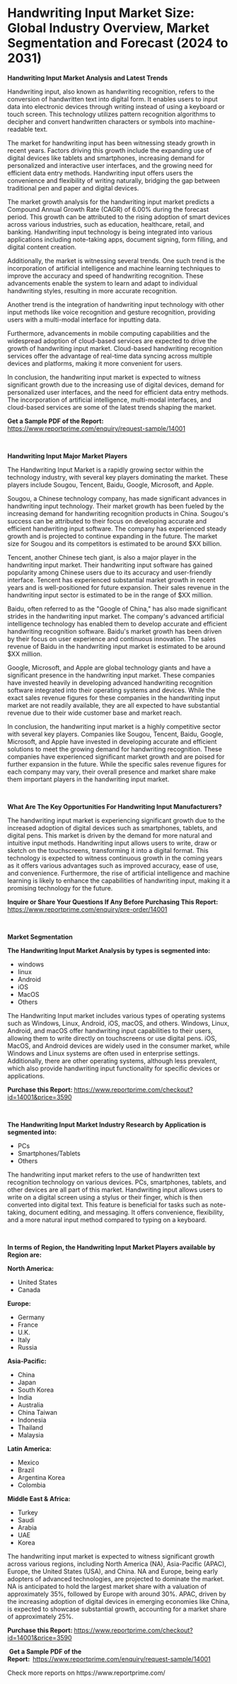 <p><h1>Handwriting Input Market Size: Global Industry Overview, Market Segmentation and Forecast (2024 to 2031)</h1></p><p><strong>Handwriting Input Market Analysis and Latest Trends</strong></p>
<p><p>Handwriting input, also known as handwriting recognition, refers to the conversion of handwritten text into digital form. It enables users to input data into electronic devices through writing instead of using a keyboard or touch screen. This technology utilizes pattern recognition algorithms to decipher and convert handwritten characters or symbols into machine-readable text.</p><p>The market for handwriting input has been witnessing steady growth in recent years. Factors driving this growth include the expanding use of digital devices like tablets and smartphones, increasing demand for personalized and interactive user interfaces, and the growing need for efficient data entry methods. Handwriting input offers users the convenience and flexibility of writing naturally, bridging the gap between traditional pen and paper and digital devices.</p><p>The market growth analysis for the handwriting input market predicts a Compound Annual Growth Rate (CAGR) of 6.00% during the forecast period. This growth can be attributed to the rising adoption of smart devices across various industries, such as education, healthcare, retail, and banking. Handwriting input technology is being integrated into various applications including note-taking apps, document signing, form filling, and digital content creation.</p><p>Additionally, the market is witnessing several trends. One such trend is the incorporation of artificial intelligence and machine learning techniques to improve the accuracy and speed of handwriting recognition. These advancements enable the system to learn and adapt to individual handwriting styles, resulting in more accurate recognition.</p><p>Another trend is the integration of handwriting input technology with other input methods like voice recognition and gesture recognition, providing users with a multi-modal interface for inputting data.</p><p>Furthermore, advancements in mobile computing capabilities and the widespread adoption of cloud-based services are expected to drive the growth of handwriting input market. Cloud-based handwriting recognition services offer the advantage of real-time data syncing across multiple devices and platforms, making it more convenient for users.</p><p>In conclusion, the handwriting input market is expected to witness significant growth due to the increasing use of digital devices, demand for personalized user interfaces, and the need for efficient data entry methods. The incorporation of artificial intelligence, multi-modal interfaces, and cloud-based services are some of the latest trends shaping the market.</p></p>
<p><strong>Get a Sample PDF of the Report:&nbsp;</strong> <a href="https://www.reportprime.com/enquiry/request-sample/14001">https://www.reportprime.com/enquiry/request-sample/14001</a></p>
<p>&nbsp;</p>
<p><strong>Handwriting Input Major Market Players</strong></p>
<p><p>The Handwriting Input Market is a rapidly growing sector within the technology industry, with several key players dominating the market. These players include Sougou, Tencent, Baidu, Google, Microsoft, and Apple. </p><p>Sougou, a Chinese technology company, has made significant advances in handwriting input technology. Their market growth has been fueled by the increasing demand for handwriting recognition products in China. Sougou's success can be attributed to their focus on developing accurate and efficient handwriting input software. The company has experienced steady growth and is projected to continue expanding in the future. The market size for Sougou and its competitors is estimated to be around $XX billion.</p><p>Tencent, another Chinese tech giant, is also a major player in the handwriting input market. Their handwriting input software has gained popularity among Chinese users due to its accuracy and user-friendly interface. Tencent has experienced substantial market growth in recent years and is well-positioned for future expansion. Their sales revenue in the handwriting input sector is estimated to be in the range of $XX million.</p><p>Baidu, often referred to as the "Google of China," has also made significant strides in the handwriting input market. The company's advanced artificial intelligence technology has enabled them to develop accurate and efficient handwriting recognition software. Baidu's market growth has been driven by their focus on user experience and continuous innovation. The sales revenue of Baidu in the handwriting input market is estimated to be around $XX million.</p><p>Google, Microsoft, and Apple are global technology giants and have a significant presence in the handwriting input market. These companies have invested heavily in developing advanced handwriting recognition software integrated into their operating systems and devices. While the exact sales revenue figures for these companies in the handwriting input market are not readily available, they are all expected to have substantial revenue due to their wide customer base and market reach.</p><p>In conclusion, the handwriting input market is a highly competitive sector with several key players. Companies like Sougou, Tencent, Baidu, Google, Microsoft, and Apple have invested in developing accurate and efficient solutions to meet the growing demand for handwriting recognition. These companies have experienced significant market growth and are poised for further expansion in the future. While the specific sales revenue figures for each company may vary, their overall presence and market share make them important players in the handwriting input market.</p></p>
<p>&nbsp;</p>
<p><strong>What Are The Key Opportunities For Handwriting Input Manufacturers?</strong></p>
<p><p>The handwriting input market is experiencing significant growth due to the increased adoption of digital devices such as smartphones, tablets, and digital pens. This market is driven by the demand for more natural and intuitive input methods. Handwriting input allows users to write, draw or sketch on the touchscreens, transforming it into a digital format. This technology is expected to witness continuous growth in the coming years as it offers various advantages such as improved accuracy, ease of use, and convenience. Furthermore, the rise of artificial intelligence and machine learning is likely to enhance the capabilities of handwriting input, making it a promising technology for the future.</p></p>
<p><strong>Inquire or Share Your Questions If Any Before Purchasing This Report:</strong> <a href="https://www.reportprime.com/enquiry/pre-order/14001">https://www.reportprime.com/enquiry/pre-order/14001</a></p>
<p>&nbsp;</p>
<p><strong>Market Segmentation</strong></p>
<p><strong>The Handwriting Input Market Analysis by types is segmented into:</strong></p>
<p><ul><li>windows</li><li>linux</li><li>Android</li><li>iOS</li><li>MacOS</li><li>Others</li></ul></p>
<p><p>The Handwriting Input market includes various types of operating systems such as Windows, Linux, Android, iOS, macOS, and others. Windows, Linux, Android, and macOS offer handwriting input capabilities to their users, allowing them to write directly on touchscreens or use digital pens. iOS, MacOS, and Android devices are widely used in the consumer market, while Windows and Linux systems are often used in enterprise settings. Additionally, there are other operating systems, although less prevalent, which also provide handwriting input functionality for specific devices or applications.</p></p>
<p><strong>Purchase this Report:&nbsp;</strong><a href="https://www.reportprime.com/checkout?id=14001&price=3590">https://www.reportprime.com/checkout?id=14001&price=3590</a></p>
<p>&nbsp;</p>
<p><strong>The Handwriting Input Market Industry Research by Application is segmented into:</strong></p>
<p><ul><li>PCs</li><li>Smartphones/Tablets</li><li>Others</li></ul></p>
<p><p>The handwriting input market refers to the use of handwritten text recognition technology on various devices. PCs, smartphones, tablets, and other devices are all part of this market. Handwriting input allows users to write on a digital screen using a stylus or their finger, which is then converted into digital text. This feature is beneficial for tasks such as note-taking, document editing, and messaging. It offers convenience, flexibility, and a more natural input method compared to typing on a keyboard.</p></p>
<p>&nbsp;</p>
<p><strong>In terms of Region, the Handwriting Input Market Players available by Region are:</strong></p>
<p>
    <p> <strong> North America: </strong>
        <ul>
            <li>United States</li>
            <li>Canada</li>
        </ul>
        </p> 
    <p> <strong> Europe: </strong>
        <ul>
            <li>Germany</li>
            <li>France</li>
            <li>U.K.</li>
            <li>Italy</li>
            <li>Russia</li>
        </ul>
        </p> 
    <p> <strong> Asia-Pacific: </strong>
        <ul>
            <li>China</li>
            <li>Japan</li>
            <li>South Korea</li>
            <li>India</li>
            <li>Australia</li>
            <li>China Taiwan</li>
            <li>Indonesia</li>
            <li>Thailand</li>
            <li>Malaysia</li>
        </ul>
        </p> 
    <p> <strong> Latin America: </strong>
        <ul>
            <li>Mexico</li>
            <li>Brazil</li>
            <li>Argentina Korea</li>
            <li>Colombia</li>
        </ul>
        </p> 
    <p> <strong> Middle East & Africa: </strong>
        <ul>
            <li>Turkey</li>
            <li>Saudi</li>
            <li>Arabia</li>
            <li>UAE</li>
            <li>Korea</li>
        </ul>
    </p>
    </p>
<p><p>The handwriting input market is expected to witness significant growth across various regions, including North America (NA), Asia-Pacific (APAC), Europe, the United States (USA), and China. NA and Europe, being early adopters of advanced technologies, are projected to dominate the market. NA is anticipated to hold the largest market share with a valuation of approximately 35%, followed by Europe with around 30%. APAC, driven by the increasing adoption of digital devices in emerging economies like China, is expected to showcase substantial growth, accounting for a market share of approximately 25%.</p></p>
<p><strong>Purchase this Report: </strong><a href="https://www.reportprime.com/checkout?id=14001&price=3590">https://www.reportprime.com/checkout?id=14001&price=3590</a></p>
<p>&nbsp;<strong>Get a Sample PDF of the Report:&nbsp;&nbsp;</strong><a href="https://www.reportprime.com/enquiry/request-sample/14001">https://www.reportprime.com/enquiry/request-sample/14001</a></p>
<p><strong></strong></p>
<p>Check more reports on https://www.reportprime.com/</p>